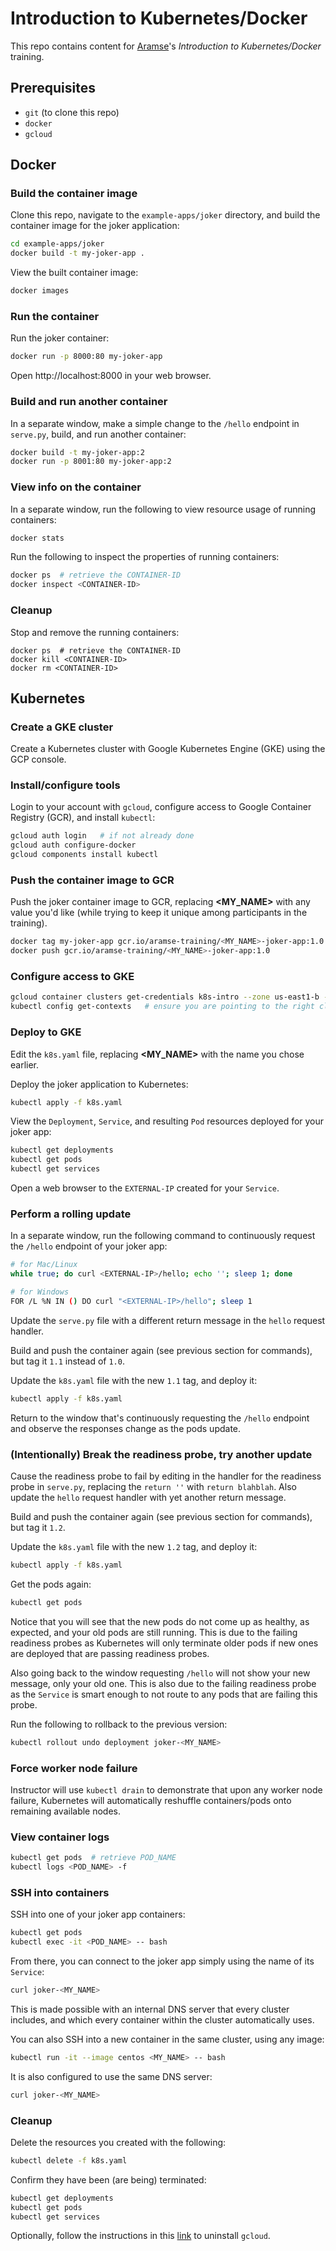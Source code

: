 # Introduction to Kubernetes/Docker
This repo contains content for [Aramse](http://aramse.io)'s _Introduction to Kubernetes/Docker_ training.

## Prerequisites
- `git` (to clone this repo)
- `docker`
- `gcloud`

## Docker
### Build the container image
Clone this repo, navigate to the `example-apps/joker` directory, and build the container image for the joker application:
```sh
cd example-apps/joker
docker build -t my-joker-app .
```

View the built container image:
```sh
docker images
```

### Run the container
Run the joker container:
```sh
docker run -p 8000:80 my-joker-app
```
Open http://localhost:8000 in your web browser.

### Build and run another container
In a separate window, make a simple change to the `/hello` endpoint in `serve.py`, build, and run another container:
```sh
docker build -t my-joker-app:2
docker run -p 8001:80 my-joker-app:2
```

### View info on the container
In a separate window, run the following to view resource usage of running containers:
```sh
docker stats
```

Run the following to inspect the properties of running containers:
```sh
docker ps  # retrieve the CONTAINER-ID
docker inspect <CONTAINER-ID>
```

### Cleanup
Stop and remove the running containers:
```
docker ps  # retrieve the CONTAINER-ID
docker kill <CONTAINER-ID>
docker rm <CONTAINER-ID>
```

## Kubernetes

### Create a GKE cluster
Create a Kubernetes cluster with Google Kubernetes Engine (GKE) using the GCP console.

### Install/configure tools
Login to your account with `gcloud`, configure access to Google Container Registry (GCR), and install `kubectl`:
```sh
gcloud auth login   # if not already done
gcloud auth configure-docker
gcloud components install kubectl
```

### Push the container image to GCR
Push the joker container image to GCR, replacing __<MY_NAME>__ with any value you'd like (while trying to keep it unique among participants in the training).
```sh
docker tag my-joker-app gcr.io/aramse-training/<MY_NAME>-joker-app:1.0
docker push gcr.io/aramse-training/<MY_NAME>-joker-app:1.0
```

### Configure access to GKE
```sh
gcloud container clusters get-credentials k8s-intro --zone us-east1-b --project aramse-training
kubectl config get-contexts   # ensure you are pointing to the right cluster
```

### Deploy to GKE
Edit the `k8s.yaml` file, replacing __<MY_NAME>__ with the name you chose earlier.

Deploy the joker application to Kubernetes:
```sh
kubectl apply -f k8s.yaml
```
View the `Deployment`, `Service`, and resulting `Pod` resources deployed for your joker app:
```sh
kubectl get deployments
kubectl get pods
kubectl get services
```
Open a web browser to the `EXTERNAL-IP` created for your `Service`.

### Perform a rolling update
In a separate window, run the following command to continuously request the `/hello` endpoint of your joker app:
```sh
# for Mac/Linux
while true; do curl <EXTERNAL-IP>/hello; echo ''; sleep 1; done

# for Windows
FOR /L %N IN () DO curl "<EXTERNAL-IP>/hello"; sleep 1
```
Update the `serve.py` file with a different return message in the `hello` request handler.

Build and push the container again (see previous section for commands), but tag it `1.1` instead of `1.0`.

Update the `k8s.yaml` file with the new `1.1` tag, and deploy it:
```sh
kubectl apply -f k8s.yaml
```
Return to the window that's continuously requesting the `/hello` endpoint and observe the responses change as the pods update.

### (Intentionally) Break the readiness probe, try another update
Cause the readiness probe to fail by editing in the handler for the readiness probe in `serve.py`, replacing the `return ''` with `return blahblah`. Also update the `hello` request handler with yet another return message.

Build and push the container again (see previous section for commands), but tag it `1.2`.

Update the `k8s.yaml` file with the new `1.2` tag, and deploy it:
```sh
kubectl apply -f k8s.yaml
```
Get the pods again:
```sh
kubectl get pods
```
Notice that you will see that the new pods do not come up as healthy, as expected, and your old pods are still running. This is due to the failing readiness probes as Kubernetes will only terminate older pods if new ones are deployed that are passing readiness probes.

Also going back to the window requesting `/hello` will not show your new message, only your old one. This is also due to the failing readiness probe as the `Service` is smart enough to not route to any pods that are failing this probe.

Run the following to rollback to the previous version:
```sh
kubectl rollout undo deployment joker-<MY_NAME>
```

### Force worker node failure
Instructor will use `kubectl drain` to demonstrate that upon any worker node failure, Kubernetes will automatically reshuffle containers/pods onto remaining available nodes.

### View container logs
```sh
kubectl get pods  # retrieve POD_NAME
kubectl logs <POD_NAME> -f
```

### SSH into containers
SSH into one of your joker app containers:
```sh
kubectl get pods
kubectl exec -it <POD_NAME> -- bash
```
From there, you can connect to the joker app simply using the name of its `Service`:
```sh
curl joker-<MY_NAME>
```
This is made possible with an internal DNS server that every cluster includes, and which every container within the cluster automatically uses.

You can also SSH into a new container in the same cluster, using any image:
```sh
kubectl run -it --image centos <MY_NAME> -- bash
```

It is also configured to use the same DNS server:
```sh
curl joker-<MY_NAME>
```

### Cleanup
Delete the resources you created with the following:
```sh
kubectl delete -f k8s.yaml
```
Confirm they have been (are being) terminated:
```sh
kubectl get deployments
kubectl get pods
kubectl get services
```

Optionally, follow the instructions in this [link](https://stackoverflow.com/questions/36344371/completely-uninstall-google-cloud-sdk-mac) to uninstall `gcloud`.
